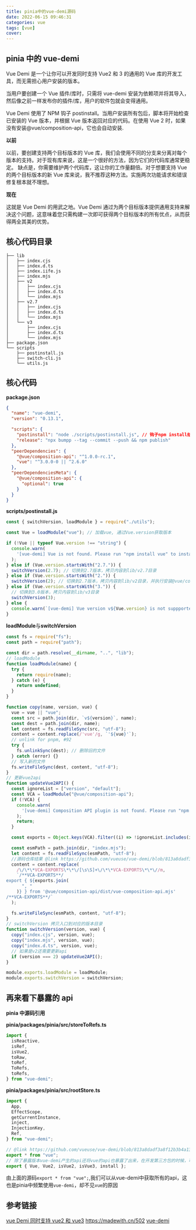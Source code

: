 ```yaml
---
title: pinia中的vue-demi源码
date: 2022-06-15 09:46:31
categories: vue
tags: [vue]
cover:
---
```


## pinia 中的 vue-demi

Vue Demi 是一个让你可以开发同时支持 Vue2 和 3 的通用的 Vue 库的开发工具，而无需担心用户安装的版本。

当用户要创建一个 Vue 插件/库时，只需将 vue-demi 安装为依赖项并将其导入，然后像之前一样发布你的插件/库，用户的软件包就会变得通用。

Vue Demi 使用了 NPM 钩子 postinstall。当用户安装所有包后，脚本将开始检查已安装的 Vue 版本，并根据 Vue 版本返回对应的代码。在使用 Vue 2 时，如果没有安装@vue/composition-api，它也会自动安装.

**以前**

以前，要创建支持两个目标版本的 Vue 库，我们会使用不同的分支来分离对每个版本的支持。对于现有库来说，这是一个很好的方法，因为它们的代码库通常更稳定。
缺点是，你需要维护两个代码库，这让你的工作量翻倍。对于想要支持 Vue 的两个目标版本的新 Vue 库来说，我不推荐这种方法。实施两次功能请求和错误修复根本就不理想。

**现在**

这就是 Vue Demi 的用武之地。Vue Demi 通过为两个目标版本提供通用支持来解决这个问题，这意味着您只需构建一次即可获得两个目标版本的所有优点，从而获得两全其美的优势。

## 核心代码目录

```
├── lib
│   ├── index.cjs
│   ├── index.d.ts
│   ├── index.iife.js
│   ├── index.mjs
│   ├── v2
│   │   ├── index.cjs
│   │   ├── index.d.ts
│   │   └── index.mjs
│   ├── v2.7
│   │   ├── index.cjs
│   │   ├── index.d.ts
│   │   └── index.mjs
│   └── v3
│       ├── index.cjs
│       ├── index.d.ts
│       └── index.mjs
├── package.json
└── scripts
    ├── postinstall.js
    ├── switch-cli.js
    └── utils.js
```

## 核心代码

**package.json**

```json
{
  "name": "vue-demi",
  "version": "0.13.1",

  "scripts": {
    "postinstall": "node ./scripts/postinstall.js", // 钩子npm install结束后会执行
    "release": "npx bumpp --tag --commit --push && npm publish"
  },
  "peerDependencies": {
    "@vue/composition-api": "^1.0.0-rc.1",
    "vue": "^3.0.0-0 || ^2.6.0"
  },
  "peerDependenciesMeta": {
    "@vue/composition-api": {
      "optional": true
    }
  }
}
```

**scripts/postinstall.js**

```js
const { switchVersion, loadModule } = require("./utils");

const Vue = loadModule("vue"); // 加载vue, 通过Vue.version获取版本

if (!Vue || typeof Vue.version !== "string") {
  console.warn(
    '[vue-demi] Vue is not found. Please run "npm install vue" to install.'
  );
} else if (Vue.version.startsWith("2.7.")) {
  switchVersion(2.7); // 切换到2.7版本，拷贝内容到lib/v2.7目录
} else if (Vue.version.startsWith("2.")) {
  switchVersion(2); // 切换到2.7版本，拷贝内容到lib/v2目录，并执行安装@vue/composition-api，更新相关内容,执行v2api更新
} else if (Vue.version.startsWith("3.")) {
  // 切换到3.0版本，拷贝内容到lib/v3目录
  switchVersion(3);
} else {
  console.warn(`[vue-demi] Vue version v${Vue.version} is not suppported.`);
}
```

**loadModule**与**switchVersion**

```ts
const fs = require("fs");
const path = require("path");

const dir = path.resolve(__dirname, "..", "lib");
// loadModule
function loadModule(name) {
  try {
    return require(name);
  } catch (e) {
    return undefined;
  }
}

function copy(name, version, vue) {
  vue = vue || "vue";
  const src = path.join(dir, `v${version}`, name);
  const dest = path.join(dir, name);
  let content = fs.readFileSync(src, "utf-8");
  content = content.replace(/'vue'/g, `'${vue}'`);
  // unlink for pnpm, #92
  try {
    fs.unlinkSync(dest); // 删除旧的文件
  } catch (error) {}
  // 写入新的文件
  fs.writeFileSync(dest, content, "utf-8");
}
// 更新vue2api
function updateVue2API() {
  const ignoreList = ["version", "default"];
  const VCA = loadModule("@vue/composition-api");
  if (!VCA) {
    console.warn(
      '[vue-demi] Composition API plugin is not found. Please run "npm install @vue/composition-api" to install.'
    );
    return;
  }

  const exports = Object.keys(VCA).filter((i) => !ignoreList.includes(i));

  const esmPath = path.join(dir, "index.mjs");
  let content = fs.readFileSync(esmPath, "utf-8");
  //源码仓库结果 @link https://github.com/vueuse/vue-demi/blob/813a8dadf3a8f12b3b4a1369ff2b8da6c813d97e/lib/v2/index.mjs#L2
  content = content.replace(
    /\/\*\*VCA-EXPORTS\*\*\/[\s\S]+\/\*\*VCA-EXPORTS\*\*\//m,
    `/**VCA-EXPORTS**/
export { ${exports.join(
      ", "
    )} } from '@vue/composition-api/dist/vue-composition-api.mjs'
/**VCA-EXPORTS**/`
  );

  fs.writeFileSync(esmPath, content, "utf-8");
}
// switchVersion 拷贝入口到对应的版本目录
function switchVersion(version, vue) {
  copy("index.cjs", version, vue);
  copy("index.mjs", version, vue);
  copy("index.d.ts", version, vue);
  // 如果是v2还需要更新api
  if (version === 2) updateVue2API();
}

module.exports.loadModule = loadModule;
module.exports.switchVersion = switchVersion;
```

## 再来看下暴露的 api

**pinia 中源码引用**

**pinia/packages/pinia/src/storeToRefs.ts**

```ts
import {
  isReactive,
  isRef,
  isVue2,
  toRaw,
  toRef,
  ToRefs,
  toRefs,
} from "vue-demi";
```

**pinia/packages/pinia/src/rootStore.ts**

```ts
import {
  App,
  EffectScope,
  getCurrentInstance,
  inject,
  InjectionKey,
  Ref,
} from "vue-demi";
```

```js
// @link https://github.com/vueuse/vue-demi/blob/813a8dadf3a8f12b3b4a1369ff2b8da6c813d97e/lib/index.mjs#L27
export * from "vue";
// 除了暴露版本vue-demi产生的api还将vue的api也暴露了出来，在开发第三方包的时候，可以按照不同的版本，调用不同的api
export { Vue, Vue2, isVue2, isVue3, install };
```

由上面的源码`export * from "vue";`,我们可以从vue-demi中获取所有的api，这也是pinia中频繁使用`vue-demi`，却不见`vue`的原因

## 参考链接

<a href="https://blog.csdn.net/qq_40021015/article/details/123658502" target="_blank" >vue Demi 同时支持 vue2 和 vue3</a>
<a href="https://madewith.cn/502" target="_blank" >https://madewith.cn/502</a>
<a href="https://github.com/vueuse/vue-demi" target="_blank" >vue-demi</a>
